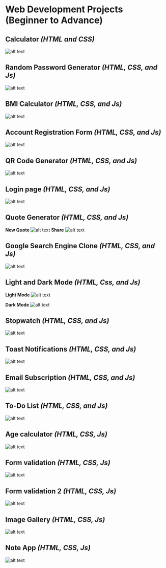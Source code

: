 # Web Development Projects (Beginner to Advance)     
## Calculator _(HTML and CSS)_ <br>       
![alt text](https://github.com/AkashKobal/web-development/blob/main/1.%20Calculator/calculator%20output.png)        
   
## Random Password Generator _(HTML, CSS, and Js)_ <br> 
![alt text](https://github.com/AkashKobal/web-development/blob/main/2.%20Random%20Password%20Generator/random%20password%20generator%20output.png)
 
## BMI Calculator  _(HTML, CSS, and Js)_ <br>        
![alt text](https://github.com/AkashKobal/web-development/blob/main/3.%20Body%20Mass%20Index%20Calculator/bmi%20calculator%20output.png)   
 
## Account Registration Form  _(HTML, CSS, and Js)_ <br> 
![alt text](https://github.com/AkashKobal/web-development/blob/main/4.%20Account%20Registration%20Form/account%20registration%20form%20output.png)   
  
## QR Code Generator  _(HTML, CSS, and Js)_ <br>
![alt text](https://github.com/AkashKobal/web-development/blob/main/5.%20QR%20Code%20Generator/qr%20code%20generator.png) 
 
## Login page  _(HTML, CSS, and Js)_ <br> 
![alt text](https://github.com/AkashKobal/web-development/blob/main/6.%20Login%20Page/login%20page%20output.png)

## Quote Generator _(HTML, CSS, and Js)_ <br>
**New Quote**
![alt text](https://github.com/AkashKobal/web-development/blob/main/7.%20Quotes%20Generator/new%20quote%20output.png)
**Share**
![alt text](https://github.com/AkashKobal/web-development/blob/main/7.%20Quotes%20Generator/share%20output.png)

## Google Search Engine Clone _(HTML, CSS, and Js)_
![alt text](https://github.com/AkashKobal/web-development/blob/main/8.%20Google%20Search%20Engine%20Clone/output.png)

## Light and Dark Mode _(HTML, Css, and Js)_
**Light Mode**
![alt text](https://github.com/AkashKobal/web-development/blob/main/9.%20Light%20and%20Dark%20Mode/output%20lightmode.png)

**Dark Mode**
![alt text](https://github.com/AkashKobal/web-development/blob/main/9.%20Light%20and%20Dark%20Mode/output%20darkmode.png)

## Stopwatch _(HTML, CSS, and Js)_
![alt text](https://github.com/AkashKobal/web-development/blob/main/10.%20Stopwatch/output.png)

## Toast Notifications  _(HTML, CSS, and Js)_
![alt text](https://github.com/AkashKobal/web-development/blob/main/11.%20Toast%20Notification/output.png)

## Email Subscription _(HTML, CSS, and Js)_
![alt text](https://github.com/AkashKobal/web-development/blob/main/12.%20Email%20Subscription/output.png)

## To-Do List _(HTML, CSS, and Js)_
![alt text](https://github.com/AkashKobal/web-development/blob/main/13.%20To%20Do%20List/output.png)

## Age calculator _(HTML, CSS, Js)_
![alt text](https://github.com/AkashKobal/web-development/blob/main/14.%20Age%20Calculator/output.png)

## Form validation _(HTML, CSS, Js)_
![alt text](https://github.com/AkashKobal/web-development/blob/main/15.%20Form%20Validation/output.png)

## Form validation 2 _(HTML, CSS, Js)_
![alt text](https://github.com/AkashKobal/web-development/blob/main/16.%20Form%20Validation%202/Screenshot%20(327).png)

## Image Gallery _(HTML, CSS, Js)_
![alt text](https://github.com/AkashKobal/web-development/blob/main/17.%20Image%20Gallery/Screenshot%20(325).png)

## Note App _(HTML, CSS, Js)_
![alt text](https://github.com/AkashKobal/web-development/blob/main/18.%20Create%20Notes/Screenshot%20(329).png)





